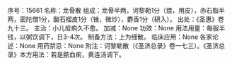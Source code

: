 序号：15661
名称：龙骨散
组成：龙骨半两，诃黎勒1分（煨，用皮），赤石脂半两，密陀僧1分，酸石榴皮1分（锉，微炒），麝香1分（研入）。
出处：《圣惠》卷九十三。
主治：小儿疳痢久不愈。
加减：None
功效：None
用法用量：每服半钱，以粥饮调下，日3-4次。
制备方法：上为细散。
临床应用：None
各家论述：None
用药禁忌：None
附注：诃黎勒散（《圣济总录》卷一七三）。《圣济总录》本方用法：若是脓血痢，黄连汤调下。

